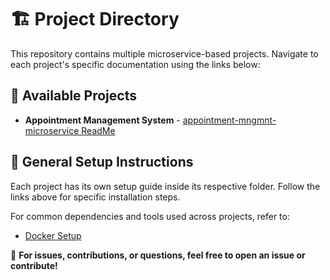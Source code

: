 # 🏗️ Project Directory

This repository contains multiple microservice-based projects. Navigate to each project's specific documentation using the links below:

## 📜 Available Projects

- **Appointment Management System** - [appointment-mngmnt-microservice ReadMe](./appointmnt-mngmnt-microservice/README.md)


## 🚀 General Setup Instructions
Each project has its own setup guide inside its respective folder. Follow the links above for specific installation steps.

For common dependencies and tools used across projects, refer to:

- [Docker Setup](./docs/docker-setup.md)

📩 **For issues, contributions, or questions, feel free to open an issue or contribute!**

